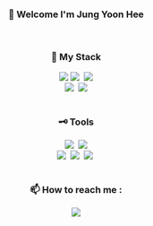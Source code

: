 <h3 align="center">👋  Welcome I'm Jung Yoon Hee</h3> <br>


<h3 align="center">🎈 My Stack</h3>
<div align="center">
  <img src="https://img.shields.io/badge/JavaScript-F7DF1E?style=for-the-badge&logo=JavaScript&logoColor=white">
  <img src="https://img.shields.io/badge/HTML5-E34F26?style=for-the-badge&logo=HTML5&logoColor=white">&nbsp
  <img src="https://img.shields.io/badge/CSS3-1572B6?style=for-the-badge&logo=CSS3&logoColor=white"><br>
  <img src="https://img.shields.io/badge/java-007396?style=for-the-badge&logo=OpenJDK&logoColor=white">&nbsp
  <img src="https://img.shields.io/badge/React-61DAFB?style=for-the-badge&logo=React&logoColor=white">
</div> <br>


<h3 align="center">🗝️ Tools</h3>
<div align="center">
  <img src="https://img.shields.io/badge/springboot-6DB33F?style=for-the-badge&logo=springboot&logoColor=white">&nbsp
  <img src="https://img.shields.io/badge/VSCode-2C2C32.svg?style=for-the-badge&logo=visual-studio-code&logoColor=22ABF3"><br>
  <img src="https://img.shields.io/badge/docker-%230db7ed.svg?style=for-the-badge&logo=docker&logoColor=white">&nbsp
  <img src="https://img.shields.io/badge/Notion-F3F3F3.svg?style=for-the-badge&logo=notion&logoColor=black">&nbsp
  <img src="https://img.shields.io/badge/figma-F24E1E.svg?style=for-the-badge&logo=figma&logoColor=white">&nbsp
</div> <br>

<h3 align="center"> 📫 How to reach me : </h3>
<div align="center">
   <a href="mailto:vyoonheejv@gmail.com">
    <img src="https://img.shields.io/badge/vyoonheejv@gmail.com-D14836?style=for-the-badge&logo=gmail&logoColor=white">
  </a>
</div>


<!--
**vyoonv/vyoonv** is a ✨ _special_ ✨ repository because its `README.md` (this file) appears on your GitHub profile.

Here are some ideas to get you started:

- 🔭 I’m currently working on ...
- 🌱 I’m currently learning ...
- 👯 I’m looking to collaborate on ...
- 🤔 I’m looking for help with ...
- 💬 Ask me about ...
- 📫 How to reach me: ...
- 😄 Pronouns: ...
- ⚡ Fun fact: ...
-->
